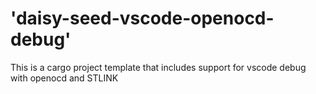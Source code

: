 # 'daisy-seed-vscode-openocd-debug'
This is a cargo project template that includes support for vscode debug with openocd and STLINK
